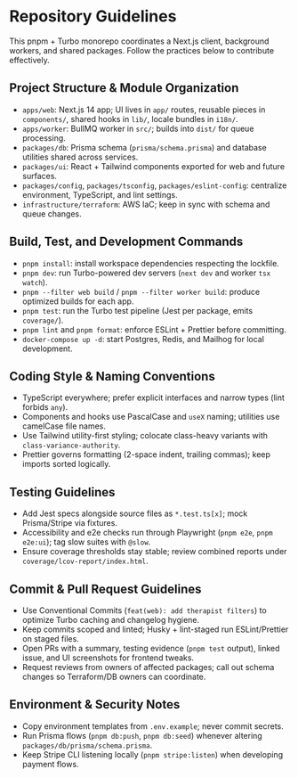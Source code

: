 # Repository Guidelines

This pnpm + Turbo monorepo coordinates a Next.js client, background workers, and shared packages. Follow the practices below to contribute effectively.

## Project Structure & Module Organization
- `apps/web`: Next.js 14 app; UI lives in `app/` routes, reusable pieces in `components/`, shared hooks in `lib/`, locale bundles in `i18n/`.
- `apps/worker`: BullMQ worker in `src/`; builds into `dist/` for queue processing.
- `packages/db`: Prisma schema (`prisma/schema.prisma`) and database utilities shared across services.
- `packages/ui`: React + Tailwind components exported for web and future surfaces.
- `packages/config`, `packages/tsconfig`, `packages/eslint-config`: centralize environment, TypeScript, and lint settings.
- `infrastructure/terraform`: AWS IaC; keep in sync with schema and queue changes.

## Build, Test, and Development Commands
- `pnpm install`: install workspace dependencies respecting the lockfile.
- `pnpm dev`: run Turbo-powered dev servers (`next dev` and worker `tsx watch`).
- `pnpm --filter web build` / `pnpm --filter worker build`: produce optimized builds for each app.
- `pnpm test`: run the Turbo test pipeline (Jest per package, emits `coverage/`).
- `pnpm lint` and `pnpm format`: enforce ESLint + Prettier before committing.
- `docker-compose up -d`: start Postgres, Redis, and Mailhog for local development.

## Coding Style & Naming Conventions
- TypeScript everywhere; prefer explicit interfaces and narrow types (lint forbids `any`).
- Components and hooks use PascalCase and `useX` naming; utilities use camelCase file names.
- Use Tailwind utility-first styling; colocate class-heavy variants with `class-variance-authority`.
- Prettier governs formatting (2-space indent, trailing commas); keep imports sorted logically.

## Testing Guidelines
- Add Jest specs alongside source files as `*.test.ts[x]`; mock Prisma/Stripe via fixtures.
- Accessibility and e2e checks run through Playwright (`pnpm e2e`, `pnpm e2e:ui`); tag slow suites with `@slow`.
- Ensure coverage thresholds stay stable; review combined reports under `coverage/lcov-report/index.html`.

## Commit & Pull Request Guidelines
- Use Conventional Commits (`feat(web): add therapist filters`) to optimize Turbo caching and changelog hygiene.
- Keep commits scoped and linted; Husky + lint-staged run ESLint/Prettier on staged files.
- Open PRs with a summary, testing evidence (`pnpm test` output), linked issue, and UI screenshots for frontend tweaks.
- Request reviews from owners of affected packages; call out schema changes so Terraform/DB owners can coordinate.

## Environment & Security Notes
- Copy environment templates from `.env.example`; never commit secrets.
- Run Prisma flows (`pnpm db:push`, `pnpm db:seed`) whenever altering `packages/db/prisma/schema.prisma`.
- Keep Stripe CLI listening locally (`pnpm stripe:listen`) when developing payment flows.
